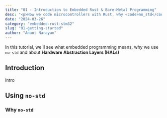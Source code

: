 ```yaml
---
title: "01 - Introduction to Embedded Rust & Bare-Metal Programming"
desc: "<p>How we code microcontrollers with Rust, why <code>no_std</code> exists, and how we tell the STM32 what to do.</p>"
date: "2024-03-26"
category: "embedded-rust-stm32"
slug: "01-getting-started"
author: "Anant Narayan"
---
```


In this tutorial, we'll see what embedded programming means, why we use `no-std` and about
**Hardware Abstraction Layers (HALs)**

## Introduction

Intro

## Using `no-std`
### Why `no-std`

